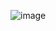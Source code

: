 ![image](https://github.com/companyakis/flutter-bootcamp-2024/assets/77589867/74142c7c-b70c-46fc-a693-1587cb9e81b9)
